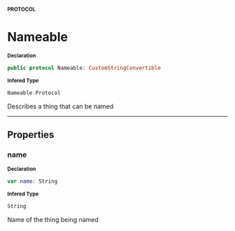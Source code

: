 <sub>**PROTOCOL**</sub>
# Nameable

<sub>**Declaration**</sub>
```swift
public protocol Nameable: CustomStringConvertible
```

<sub>**Infered Type**</sub>
```swift
Nameable.Protocol
```

Describes a thing that can be named

--------------------

## Properties
### name

<sub>**Declaration**</sub>
```swift
var name: String
```

<sub>**Infered Type**</sub>
```swift
String
```

Name of the thing being named

